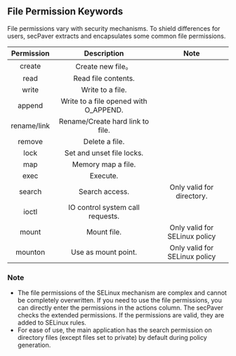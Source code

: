 ## File Permission Keywords

File permissions vary with security mechanisms. To shield differences for users, secPaver extracts and encapsulates some common file permissions.

| Permission  |              Description              |             Note              |
| :---------: | :-----------------------------------: | :---------------------------: |
|   create    |           Create new file。           |                               |
|    read     |          Read file contents.          |                               |
|    write    |           Write to a file.            |                               |
|   append    | Write to a file opened with O_APPEND. |                               |
| rename/link |   Rename/Create hard link to file.    |                               |
|   remove    |            Delete a file.             |                               |
|    lock     |       Set and unset file locks.       |                               |
|     map     |          Memory map a file.           |                               |
|    exec     |               Execute.                |                               |
|   search    |            Search access.             |   Only valid for directory.   |
|    ioctl    |   IO control system call requests.    |                               |
|    mount    |              Mount file.              | Only valid for SELinux policy |
|   mounton   |          Use as mount point.          | Only valid for SELinux policy |

### Note

- The file permissions of the SELinux mechanism are complex and cannot be completely overwritten. If you need to use the file permissions, you can directly enter the permissions in the actions column. The secPaver checks the extended permissions. If the permissions are valid, they are added to SELinux rules.
- For ease of use, the main application has the search permission on directory files (except files set to private) by default during policy generation.